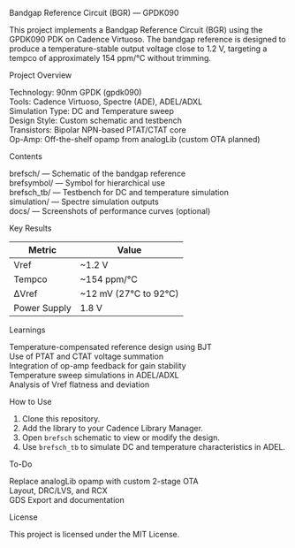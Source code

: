  Bandgap Reference Circuit (BGR) — GPDK090

This project implements a Bandgap Reference Circuit (BGR) using the GPDK090 PDK on Cadence Virtuoso. The bandgap reference is designed to produce a temperature-stable output voltage close to 1.2 V, targeting a tempco of approximately 154 ppm/°C without trimming.

  Project Overview

Technology: 90nm GPDK (gpdk090)  
Tools: Cadence Virtuoso, Spectre (ADE), ADEL/ADXL  
Simulation Type: DC and Temperature sweep  
Design Style: Custom schematic and testbench  
Transistors: Bipolar NPN-based PTAT/CTAT core  
Op-Amp: Off-the-shelf opamp from analogLib (custom OTA planned)

  Contents

brefsch/ — Schematic of the bandgap reference  
brefsymbol/ — Symbol for hierarchical use  
brefsch_tb/ — Testbench for DC and temperature simulation  
simulation/ — Spectre simulation outputs  
docs/ — Screenshots of performance curves (optional)

  Key Results

| Metric              | Value                   |
|---------------------|-------------------------|
| Vref                | ~1.2 V                  |
| Tempco              | ~154 ppm/°C             |
| ΔVref               | ~12 mV (27°C to 92°C)   |
| Power Supply        | 1.8 V                   |

  Learnings

Temperature-compensated reference design using BJT  
Use of PTAT and CTAT voltage summation  
Integration of op-amp feedback for gain stability  
Temperature sweep simulations in ADEL/ADXL  
Analysis of Vref flatness and deviation

  How to Use

1. Clone this repository.
2. Add the library to your Cadence Library Manager.
3. Open `brefsch` schematic to view or modify the design.
4. Use `brefsch_tb` to simulate DC and temperature characteristics in ADEL.

  To-Do

Replace analogLib opamp with custom 2-stage OTA  
Layout, DRC/LVS, and RCX  
GDS Export and documentation

  License

This project is licensed under the MIT License.
